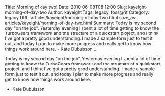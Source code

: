 Title: Morning of day two!
Date: 2010-06-08T08:12:00
Slug: kayeight-morning-of-day-two
Author: kayeight
Tags: legacy, foss@rit
Category: legacy
URL: articles/kayeight/morning-of-day-two.html
save_as: articles/kayeight/morning-of-day-two.html
Summary: Today is my second day "on the job". Yesterday evening I spent a lot of time getting to know the TurboGears framework and the structure of a quickstart project, and I think I've got a pretty good understanding. I made a sample form just to test it out, and today I plan to make more progress and really get to know how things work around here.  - Kate Dubuisson   ... 

Today is my second day "on the job". Yesterday evening I spent a lot of time
getting to know the TurboGears framework and the structure of a quickstart
project, and I think I've got a pretty good understanding. I made a sample
form just to test it out, and today I plan to make more progress and really
get to know how things work around here.

- Kate Dubuisson

